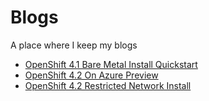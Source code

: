 # Blogs
A place where I keep my blogs

* [OpenShift 4.1 Bare Metal Install Quickstart](docs/openshift-4-bm)
* [OpenShift 4.2 On Azure Preview](docs/openshift-4.2-az)
* [OpenShift 4.2 Restricted Network Install](docs/openshift-4.2-restricted-network-install)
